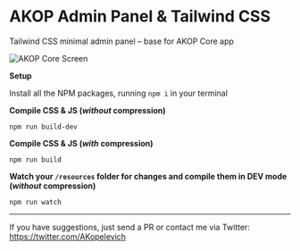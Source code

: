 # AKOP Admin Panel & Tailwind CSS
Tailwind CSS minimal admin panel – base for AKOP Core app

![AKOP Core Screen](https://s3-us-west-2.amazonaws.com/img.akop.com.br/akop-core-admin-tailwind-css.png)

**Setup**

Install all the NPM packages, running
 `npm i` in your terminal

**Compile CSS & JS (_without_ compression)**
 
`npm run build-dev`

**Compile CSS & JS (_with_ compression)**
 
`npm run build`

**Watch your `/resources` folder for changes and compile them in DEV mode (_without_ compression)** 

`npm run watch`

---

If you have suggestions, just send a PR or contact me via Twitter: https://twitter.com/AKopelevich
